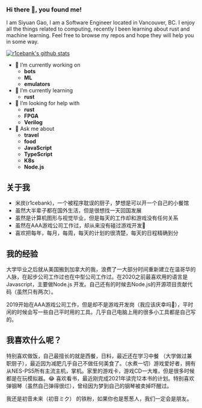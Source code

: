 ### Hi there 👋, you found me!

I am Siyuan Gao, I am a Software Engineer located in Vancouver, BC. I enjoy all the things related to computing, recently I been learning about rust and machine learning. Feel free to browse my repos and hope they will help you in some way.

[![r1cebank's github stats](https://github-readme-stats.vercel.app/api?username=r1cebank&theme=dracula)](https://github.com/anuraghazra/github-readme-stats)

- 🔭 I’m currently working on
  - **bots**
  - **ML**
  - **emulators**
- 🌱 I’m currently learning
  - **rust**
- 🤔 I’m looking for help with
  - **rust**
  - **FPGA**
  - **Verilog**
- 💬 Ask me about
  - **travel**
  - **food**
  - **JavaScript**
  - **TypeScript**
  - **K8s**
  - **Node.js**
  
## 关于我

* 米炭(r1cebank)，一个被程序耽误的厨子，梦想是可以开一个自己的小餐馆
* 虽然大半辈子都在国外生活，但是很想找一天回国发展
* 虽然是计算机图形与视觉毕业，但是每天的工作却和游戏没有任何关系
* 虽然在AAA游戏公司工作过，却从来没有碰过游戏开发🤣
* 喜欢把每年，每月，每周，每天的计划的很清楚，每天的日程精确到分

## 我的经验
大学毕业之后就从美国搬到加拿大的我，浪费了一大部分时间重新建立在温哥华的人脉，在起步公司工作过也在中型公司工作过。在2020之前最喜欢用的语言是Javascript，主要做Node.js 开发。自己还有的时候去Node.js的开源项目贡献代码（虽然只有两次）。

2019开始在AAA游戏公司工作，但是却不是游戏开发岗（我应该庆幸吗🤔），平时闲的时候会写一些自己平时用的工具。几乎自己电脑上用的很多小工具都是自己写的。

## 我喜欢什么呢？
特别喜欢做饭，自己最擅长的就是西餐，日料，最近还在学习中餐 （大学做过兼职厨子），最近因为减肥几乎自己不做任何美食了。（水煮一切）游戏爱好者，拥有从NES-PS5所有主流主机，掌机。家里的游戏卡，游戏CD一大堆，但是很多时候都是在玩模拟器。😂 喜欢看书，最近刚完成2021年读完12本书的计划。特别喜欢弹钢琴（虽然自己弹得很烂），曾经因为梦到自己的钢琴被卖掉吓醒过。

我还是初音未来（初音ミク） 的铁粉，如果你也是葱葱人，我们一定会是朋友。

